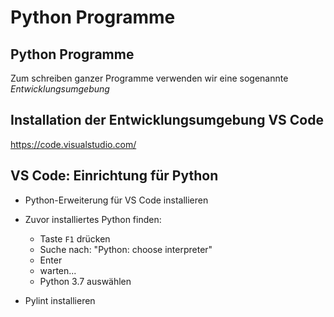 # Python Programme

## Python Programme

Zum schreiben ganzer Programme verwenden wir eine sogenannte _Entwicklungsumgebung_

## Installation der Entwicklungsumgebung VS Code

https://code.visualstudio.com/

## VS Code: Einrichtung für Python

- Python-Erweiterung für VS Code installieren

- Zuvor installiertes Python finden:
  - Taste `F1` drücken
  - Suche nach: "Python: choose interpreter"
  - Enter
  - warten...
  - Python 3.7 auswählen

- Pylint installieren
